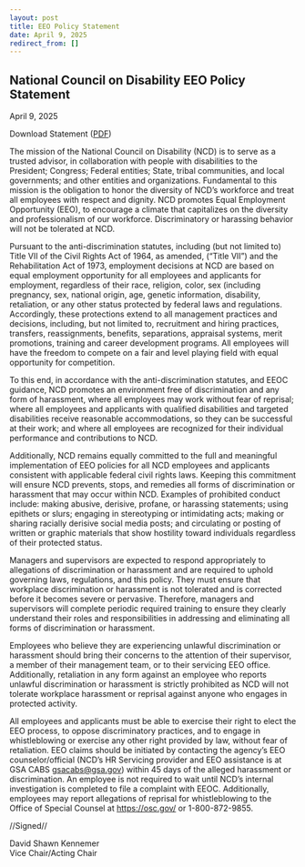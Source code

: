 ```yaml
---
layout: post
title: EEO Policy Statement
date: April 9, 2025
redirect_from: []
---
```

## National Council on Disability EEO Policy Statement

April 9, 2025

Download Statement ([PDF](https://www.ncd.gov/assets/uploads/docs/EEO-Policy-Statement-FY25.pdf))

The mission of the National Council on Disability (NCD) is to serve as a trusted advisor, in collaboration with people with disabilities to the President; Congress; Federal entities; State, tribal communities, and local governments; and other entities and organizations. Fundamental to this mission is the obligation to honor the diversity of NCD’s workforce and treat all employees with respect and dignity. NCD promotes Equal Employment Opportunity (EEO), to encourage a climate that capitalizes on the diversity and professionalism of our workforce. Discriminatory or harassing behavior will not be tolerated at NCD.

Pursuant to the anti-discrimination statutes, including (but not limited to) Title VII of the Civil Rights Act of 1964, as amended, (“Title VII”) and the Rehabilitation Act of 1973, employment decisions at NCD are based on equal employment opportunity for all employees and applicants for employment, regardless of their race, religion, color, sex (including pregnancy, sex, national origin, age, genetic information, disability, retaliation, or any other status protected by federal laws and regulations. Accordingly, these protections extend to all management practices and decisions, including, but not limited to, recruitment and hiring practices, transfers, reassignments, benefits, separations, appraisal systems, merit promotions, training and career development programs. All employees will have the freedom to compete on a fair and level playing field with equal opportunity for competition.

To this end, in accordance with the anti-discrimination statutes, and EEOC guidance, NCD promotes an environment free of discrimination and any form of harassment, where all employees may work without fear of reprisal; where all employees and applicants with qualified disabilities and targeted disabilities receive reasonable accommodations, so they can be successful at their work; and where all employees are recognized for their individual performance and contributions to NCD.

Additionally, NCD remains equally committed to the full and meaningful implementation of EEO policies for all NCD employees and applicants consistent with applicable federal civil rights laws. Keeping this commitment will ensure NCD prevents, stops, and remedies all forms of discrimination or harassment that may occur within NCD. Examples of prohibited conduct include: making abusive, derisive, profane, or harassing statements; using epithets or slurs; engaging in stereotyping or intimidating acts; making or sharing racially derisive social media posts; and circulating or posting of written or graphic materials that show hostility toward individuals regardless of their protected status.

Managers and supervisors are expected to respond appropriately to allegations of discrimination or harassment and are required to uphold governing laws, regulations, and this policy. They must ensure that workplace discrimination or harassment is not tolerated and is corrected before it becomes severe or pervasive. Therefore, managers and supervisors will complete periodic required training to ensure they clearly understand their roles and responsibilities in addressing and eliminating all forms of discrimination or harassment.

Employees who believe they are experiencing unlawful discrimination or harassment should bring their concerns to the attention of their supervisor, a member of their management team, or to their servicing EEO office. Additionally, retaliation in any form against an employee who reports unlawful discrimination or harassment is strictly prohibited as NCD will not tolerate workplace harassment or reprisal against anyone who engages in protected activity.

All employees and applicants must be able to exercise their right to elect the EEO process, to oppose discriminatory practices, and to engage in whistleblowing or exercise any other right provided by law, without fear of retaliation. EEO claims should be initiated by contacting the agency’s EEO counselor/official (NCD’s HR Servicing provider and EEO assistance is at GSA CABS gsacabs@gsa.gov) within 45 days of the alleged harassment or discrimination. An employee is not required to wait until NCD’s internal investigation is completed to file a complaint with EEOC. Additionally, employees may report allegations of reprisal for whistleblowing to the Office of Special Counsel at https://osc.gov/ or 1-800-872-9855.

//Signed//

David Shawn Kennemer\
Vice Chair/Acting Chair
